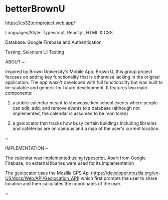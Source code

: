 # betterBrownU

https://cs32termproject.web.app/

Languages/Style: Typescript, React.js, HTML & CSS

Database: Google Firebase and Authentication

Testing: Selenium UI Testing

ABOUT ~

Inspired by Brown University's Mobile App, Brown U, this group project focuses on adding key functionality that is otherwise lacking in the original application. The app wasn't
developed with full functionality but was built to be scalable and generic for future development. It features two main components: 

1. a public calendar meant to showcase key school events where people can edit, add, and remove events to a database (although not implemented, the calendar is assumed to be monitored) 

2. a geolocator that tracks how busy certain buildings including libraries and cafeterias are on campus and a map of the user's current location. 


~

IMPLEMENTATION ~

The calendar was implemented using typescript. Apart from Google Firebase, no external libaries were used for its implementation

The geolocator uses the Mozilla GPS Api (https://developer.mozilla.org/en-US/docs/Web/API/Geolocation_API) which first prompts the user to share location and then calculates
the coordinates of the user.


~
